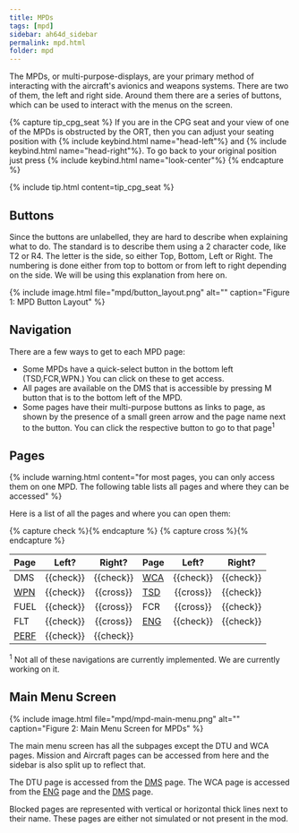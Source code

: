 ```yaml
---
title: MPDs
tags: [mpd]
sidebar: ah64d_sidebar
permalink: mpd.html
folder: mpd
---
```


The MPDs, or multi-purpose-displays, are your primary method of interacting with the aircraft's avionics and weapons systems. There are two of them, the left and right side. Around them there are a series of buttons, which can be used to interact with the menus on the screen.

{% capture tip_cpg_seat %}
If you are in the CPG seat and your view of one of the MPDs is obstructed by the ORT, then you can adjust your seating position with {% include keybind.html name="head-left"%} and {% include keybind.html name="head-right"%}. To go back to your original position just press {% include keybind.html name="look-center"%}
{% endcapture %}

{% include tip.html content=tip_cpg_seat %}

## Buttons

Since the buttons are unlabelled, they are hard to describe when explaining what to do. The standard is to describe them using a 2 character code, like T2 or R4. The letter is the side, so either Top, Bottom, Left or Right. The numbering is done either from top to bottom or from left to right depending on the side. We will be using this explanation from here on.

{% include image.html file="mpd/button_layout.png" alt="" caption="Figure 1: MPD Button Layout" %}

## Navigation

There are a few ways to get to each MPD page:

* Some MPDs have a quick-select button in the bottom left (TSD,FCR,WPN.) You can click on these to get access.
* All pages are available on the DMS that is accessible by pressing M button that is to the bottom left of the MPD.
* Some pages have their multi-purpose buttons as links to page, as shown by the presence of a small green arrow and the page name next to the button. You can click the respective button to go to that page<sup>1</sup>


## Pages

{% include warning.html content="for most pages, you can only access them on one MPD. The following table lists all pages and where they can be accessed" %}

Here is a list of all the pages and where you can open them:

{% capture check %}<i class="fa fa-check text-success"></i>{% endcapture %}
{% capture cross %}<i class="fa fa-times text-danger"></i>{% endcapture %}

| Page | Left? | Right? | Page | Left? | Right? |
| :-- | :-: | :-: | :-- | :-: | :-: |
| DMS | {{check}} | {{check}} | [WCA](./mpd-wca) | {{check}} | {{check}}
| [WPN](./mpd-wpn) | {{check}} | {{cross}} | [TSD](./mpd-tsd) | {{cross}} | {{check}} |
| FUEL | {{check}} | {{cross}} | FCR |  {{cross}} | {{check}} |
| FLT | {{check}} | {{cross}} | [ENG](./mpd-eng) |  {{check}} | {{check}} |
| [PERF](./mpd-perf) | {{check}} | {{check}}

<sup>1</sup> Not all of these navigations are currently implemented. We are currently working on it.

## Main Menu Screen

{% include image.html file="mpd/mpd-main-menu.png" alt="" caption="Figure 2: Main Menu Screen for MPDs" %}

The main menu screen has all the subpages except the DTU and WCA pages. Mission and Aircraft pages can be accessed from here and the sidebar is also split up to reflect that.

The DTU page is accessed from the [DMS](./mpd-dms) page. The WCA page is accessed from the [ENG](./mpd-eng) page and the [DMS](./mpd-dms) page.

Blocked pages are represented with vertical or horizontal thick lines next to their name. These pages are either not simulated or not present in the mod.